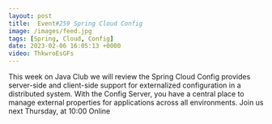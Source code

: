 ```yaml
---
layout: post
title:  Event#259 Spring Cloud Config
image: /images/feed.jpg
tags: [Spring, Cloud, Config]
date: 2023-02-06 16:05:13 +0000
video: ThkwroEsGFs
---
```


This week on Java Club we will review the Spring Cloud Config provides server-side and client-side support for externalized configuration in a distributed system. With the Config Server, you have a central place to manage external properties for applications across all environments.
Join us next Thursday, at 10:00 Online

